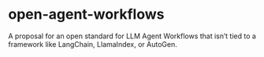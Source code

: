 # open-agent-workflows
A proposal for an open standard for LLM Agent Workflows that isn’t tied to a framework like LangChain, LlamaIndex, or AutoGen. 
